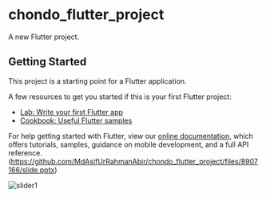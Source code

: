 # chondo_flutter_project

A new Flutter project.

## Getting Started

This project is a starting point for a Flutter application.

A few resources to get you started if this is your first Flutter project:

- [Lab: Write your first Flutter app](https://flutter.dev/docs/get-started/codelab)
- [Cookbook: Useful Flutter samples](https://flutter.dev/docs/cookbook)

For help getting started with Flutter, view our
[online documentation](https://flutter.dev/docs), which offers tutorials,
samples, guidance on mobile development, and a full API reference.
(https://github.com/MdAsifUrRahmanAbir/chondo_flutter_project/files/8907166/slide.pptx)

![slider1](https://user-images.githubusercontent.com/50311815/173776576-88785ec6-c5e3-4850-a2a1-1e5db5c96c2e.jpg)
